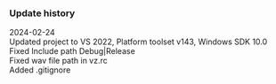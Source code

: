 ### Update history
2024-02-24  
Updated project to VS 2022, Platform toolset v143, Windows SDK 10.0  
Fixed Include path Debug|Release  
Fixed wav file path in vz.rc  
Added .gitignore  


